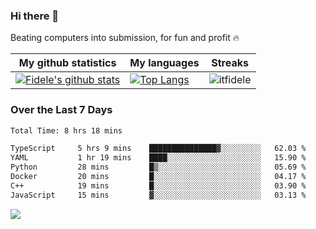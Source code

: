 ### Hi there 👋
<p>Beating computers into submission, for fun and profit 🔥</p>

|My github statistics|My languages|Streaks|
|-|-|-|
|[![Fidele's github stats](https://github-readme-stats.vercel.app/api?username=itfidele&count_private=true&show_icons=true&theme=dark&hide_title=true)](https://github.com/itfidele)|[![Top Langs](https://github-readme-stats.vercel.app/api/top-langs/?username=itfidele&show_icons=true&langs_count=8&theme=dark&layout=compact&hide_title=true)](https://github.com/itfidele)|![itfidele](https://github-readme-streak-stats.herokuapp.com/?user=itfidele&theme=dark)

### Over the Last 7 Days
<!--START_SECTION:waka-->

```txt
Total Time: 8 hrs 18 mins

TypeScript     5 hrs 9 mins    ███████████████▓░░░░░░░░░   62.03 %
YAML           1 hr 19 mins    ████░░░░░░░░░░░░░░░░░░░░░   15.90 %
Python         28 mins         █▒░░░░░░░░░░░░░░░░░░░░░░░   05.69 %
Docker         20 mins         █░░░░░░░░░░░░░░░░░░░░░░░░   04.17 %
C++            19 mins         █░░░░░░░░░░░░░░░░░░░░░░░░   03.90 %
JavaScript     15 mins         ▓░░░░░░░░░░░░░░░░░░░░░░░░   03.13 %
```

<!--END_SECTION:waka-->



![](https://komarev.com/ghpvc/?username=itfidele)
